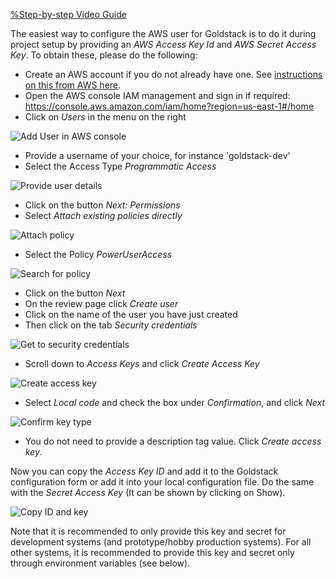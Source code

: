[%Step-by-step Video Guide](https://www.youtube.com/embed/-lWrkpzEgfs)

The easiest way to configure the AWS user for Goldstack is to do it during project setup by providing an _AWS Access Key Id_ and _AWS Secret Access Key_. To obtain these, please do the following:

- Create an AWS account if you do not already have one. See [instructions on this from AWS here](https://aws.amazon.com/premiumsupport/knowledge-center/create-and-activate-aws-account/).
- Open the AWS console IAM management and sign in if required: https://console.aws.amazon.com/iam/home?region=us-east-1#/home
- Click on _Users_ in the menu on the right

![Add User in AWS console](https://cdn.goldstack.party/img/202010/add_user.png)

- Provide a username of your choice, for instance 'goldstack-dev'
- Select the Access Type _Programmatic Access_

![Provide user details](https://cdn.goldstack.party/img/202410/aws-user-1.png)

- Click on the button _Next: Permissions_
- Select _Attach existing policies directly_

![Attach policy](https://cdn.goldstack.party/img/202410/aws-user-2.png)

- Select the Policy _PowerUserAccess_

![Search for policy](https://cdn.goldstack.party/img/202410/aws-user-3.png)

- Click on the button _Next_
- On the review page click _Create user_
- Click on the name of the user you have just created
- Then click on the tab _Security credentials_

![Get to security credentials](https://cdn.goldstack.party/img/202410/aws-user-4.png)

- Scroll down to _Access Keys_ and click _Create Access Key_

![Create access key](https://cdn.goldstack.party/img/202410/aws-user-5.png)

- Select _Local code_ and check the box under _Confirmation_, and click _Next_

![Confirm key type](https://cdn.goldstack.party/img/202410/aws-user-6.png)

- You do not need to provide a description tag value. Click _Create access key_.

Now you can copy the _Access Key ID_ and add it to the Goldstack configuration form or add it into your local configuration file. Do the same with the _Secret Access Key_ (It can be shown by clicking on Show).

![Copy ID and key](https://cdn.goldstack.party/img/202410/aws-user-7.png)

Note that it is recommended to only provide this key and secret for development systems (and prototype/hobby production systems). For all other systems, it is recommended to provide this key and secret only through environment variables (see below).
